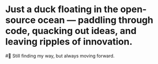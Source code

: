 
# Just a duck floating in the open-source ocean — paddling through code, quacking out ideas, and leaving ripples of innovation.
#🌊 Still finding my way, but always moving forward.
